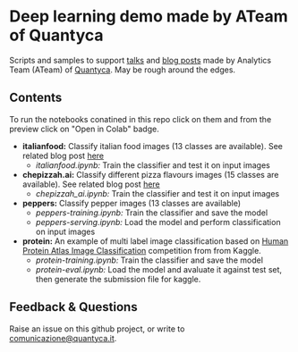 # Deep learning demo made by ATeam of Quantyca

Scripts and samples to support [talks](https://www.slideshare.net/quantycabi) and [blog posts](https://medium.com/quantyca) made by Analytics Team (ATeam) of [Quantyca](https://www.linkedin.com/company/quantyca/). May be rough around the edges. 


## Contents

To run the notebooks  conatined in this repo click on them and from the preview click on "Open in Colab" badge.

- **italianfood:** Classify italian food images (13 classes are available). See related blog post [here](https://medium.com/@francesco.gianferraripini/buon-appetito-a-fast-ai-spin-on-italian-food-ee14631bbdb6)
  - *italianfood.ipynb:* Train the classifier and test it on input images
- **chepizzah.ai:** Classify different pizza flavours images (15 classes are available). See related blog post [here](https://medium.com/@latorre.pietro/chepizzah-ai-an-ai-based-pizza-detector-176eb6dfed80)
  - *chepizzah_ai.ipynb:* Train the classifier and test it on input images
- **peppers:** Classify pepper images (13 classes are available) 
  - *peppers-training.ipynb:* Train the classifier and save the model 
  - *peppers-serving.ipynb:* Load the model and perform classification on input images 
 - **protein:** An example of multi label image classification based on [Human Protein Atlas Image Classification](https://www.kaggle.com/c/human-protein-atlas-image-classification) competition from from Kaggle.
   - *protein-training.ipynb:* Train the classifier and save the model
   - *protein-eval.ipynb:* Load the model and avaluate it against test set, then generate the submission file for kaggle.


## Feedback & Questions

Raise an issue on this github project, or write to [comunicazione@quantyca.it](comunicazione@quantyca.it).

